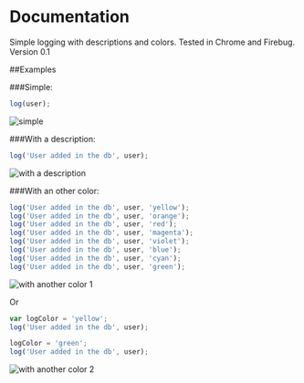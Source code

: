 Documentation
=============

Simple logging with descriptions and colors. Tested in Chrome and Firebug. Version 0.1

##Examples

###Simple:
```javascript
log(user);
```
![simple](https://raw.github.com/ggregoire/log.js/master/img/01.png)

###With a description:
```javascript
log('User added in the db', user);
```
![with a description](https://raw.github.com/ggregoire/log.js/master/img/02.png)

###With an other color:

```javascript
log('User added in the db', user, 'yellow');
log('User added in the db', user, 'orange');
log('User added in the db', user, 'red');
log('User added in the db', user, 'magenta');
log('User added in the db', user, 'violet');
log('User added in the db', user, 'blue');
log('User added in the db', user, 'cyan');
log('User added in the db', user, 'green');
```
![with another color 1](https://raw.github.com/ggregoire/log.js/master/img/03.png)

Or

```javascript
var logColor = 'yellow';
log('User added in the db', user);

logColor = 'green';
log('User added in the db', user);
```
![with another color 2](https://raw.github.com/ggregoire/log.js/master/img/04.png)
